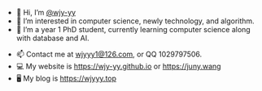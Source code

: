 - 👋 Hi, I’m [@wjy-yy](github.com/wjy-yy)
- 👀 I’m interested in computer science, newly technology, and algorithm.
- 🌱 I’m a year 1 PhD student, currently learning computer science along with database and AI.
<!--- - 💞️ I’m looking to collaborate on deep learning about AI4DB or DB4AI. --->
- 📫 Contact me at wjyyy1@126.com, or QQ 1029797506.
- 💻 My website is https://wjy-yy.github.io or https://juny.wang
- 🖥 My blog is https://wjyyy.top

<!---
wjy-yy/wjy-yy is a ✨ special ✨ repository because its `README.md` (this file) appears on your GitHub profile.
You can click the Preview link to take a look at your changes.
--->
